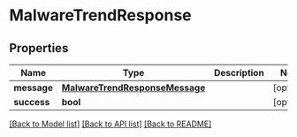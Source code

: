 # MalwareTrendResponse

## Properties
Name | Type | Description | Notes
------------ | ------------- | ------------- | -------------
**message** | [**MalwareTrendResponseMessage**](MalwareTrendResponseMessage.md) |  | [optional] 
**success** | **bool** |  | [optional] 

[[Back to Model list]](../README.md#documentation-for-models) [[Back to API list]](../README.md#documentation-for-api-endpoints) [[Back to README]](../README.md)


